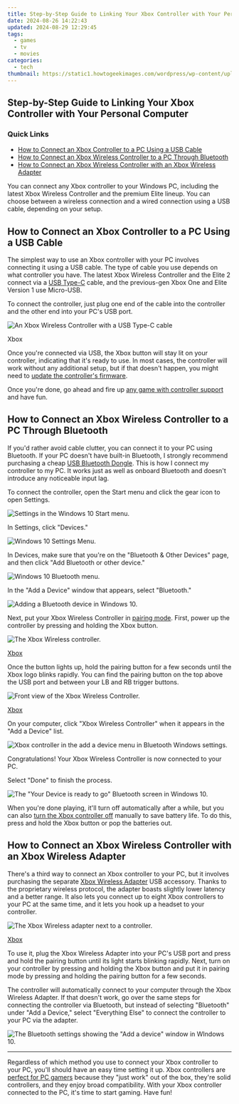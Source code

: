 ```yaml
---
title: Step-by-Step Guide to Linking Your Xbox Controller with Your Personal Computer
date: 2024-08-26 14:22:43
updated: 2024-08-29 12:29:45
tags:
  - games
  - tv
  - movies
categories:
  - tech
thumbnail: https://static1.howtogeekimages.com/wordpress/wp-content/uploads/2024/05/a-video-game-controller-and-a-screen-displaying-a-game-catalog-in-the-background.jpg
---
```


## Step-by-Step Guide to Linking Your Xbox Controller with Your Personal Computer

### Quick Links

* [How to Connect an Xbox Controller to a PC Using a USB Cable](https://youtube-tips.techidaily.com/ed-winning-the-game-with-a-strong-video-game-youtube-presence-for-2024/)
* [How to Connect an Xbox Wireless Controller to a PC Through Bluetooth](https://remote-screen-capture.techidaily.com/updated-instagram-engagement-obs-streamed-content-for-2024/)
* [How to Connect an Xbox Wireless Controller with an Xbox Wireless Adapter](https://youtube-lab.techidaily.com/e-stock-images-directly-from-trusted-4-youtube-vids-for-2024/)

 You can connect any Xbox controller to your Windows PC, including the latest Xbox Wireless Controller and the premium Elite lineup. You can choose between a wireless connection and a wired connection using a USB cable, depending on your setup.

##  How to Connect an Xbox Controller to a PC Using a USB Cable

 The simplest way to use an Xbox controller with your PC involves connecting it using a USB cable. The type of cable you use depends on what controller you have. The latest Xbox Wireless Controller and the Elite 2 connect via a [USB Type-C](https://screen-activity-recording.techidaily.com/navigating-lenovo-screen-capture-tools-effortlessly/) cable, and the previous-gen Xbox One and Elite Version 1 use Micro-USB.

 To connect the controller, just plug one end of the cable into the controller and the other end into your PC's USB port.

![An Xbox Wireless Controller with a USB Type-C cable](https://static1.howtogeekimages.com/wordpress/wp-content/uploads/2024/06/img_31184796.jpg) 

Xbox

 Once you're connected via USB, the Xbox button will stay lit on your controller, indicating that it's ready to use. In most cases, the controller will work without any additional setup, but if that doesn't happen, you might need to [update the controller's firmware](https://windows11.techidaily.com/best-fit-the-ideal-vms-that-complement-your-windows-11-pc/).

 Once you're done, go ahead and fire up [any game with controller support](https://extra-lessons.techidaily.com/step-by-step-to-mastering-adobes-cloud-storage-capabilities-and-options/) and have fun.

##  How to Connect an Xbox Wireless Controller to a PC Through Bluetooth

 If you'd rather avoid cable clutter, you can connect it to your PC using Bluetooth. If your PC doesn't have built-in Bluetooth, I strongly recommend purchasing a cheap [USB Bluetooth Dongle](https://www.amazon.com/TP-Link-Bluetooth-Receiver-Controller-UB500/dp/B09DMP6T22?tag=hotoge-20&ascsubtag=UUhtgUeUpU209809&asc%5Frefurl=https%3A%2F%2Fwww.howtogeek.com%2F729937%2Fhow-to-connect-an-xbox-wireless-controller-to-a-pc%2F&asc%5Fcampaign=Evergreen). This is how I connect my controller to my PC. It works just as well as onboard Bluetooth and doesn't introduce any noticeable input lag. 

 To connect the controller, open the Start menu and click the gear icon to open Settings.

![Settings in the Windows 10 Start menu.](https://static1.howtogeekimages.com/wordpress/wp-content/uploads/2024/06/settings.png) 

 In Settings, click "Devices."

![Windows 10 Settings Menu.](https://static1.howtogeekimages.com/wordpress/wp-content/uploads/2024/06/devices-1.png) 

 In Devices, make sure that you're on the "Bluetooth & Other Devices" page, and then click "Add Bluetooth or other device."

![Windows 10 Bluetooth menu.](https://static1.howtogeekimages.com/wordpress/wp-content/uploads/2024/06/add-bluetooth-device.png) 

 In the "Add a Device" window that appears, select "Bluetooth."

![Adding a Bluetooth device in Windows 10.](https://static1.howtogeekimages.com/wordpress/wp-content/uploads/2024/06/bluetooth-select.png) 

 Next, put your Xbox Wireless Controller in [pairing mode](https://facebook-video-content.techidaily.com/new-2024-approved-master-10-social-media-movies/). First, power up the controller by pressing and holding the Xbox button.

![The Xbox Wireless controller.](https://static1.howtogeekimages.com/wordpress/wp-content/uploads/2024/06/xbox-controller.png) 

[Xbox](https://www.xbox.com/en-US/accessories/controllers/xbox-wireless-controller)

 Once the button lights up, hold the pairing button for a few seconds until the Xbox logo blinks rapidly. You can find the pairing button on the top above the USB port and between your LB and RB trigger buttons.

![Front view of the Xbox Wireless Controller.](https://static1.howtogeekimages.com/wordpress/wp-content/uploads/2024/06/xbox-pair.png) 

[Xbox](https://www.xbox.com/en-US/accessories/controllers/xbox-wireless-controller-usb-c)

 On your computer, click "Xbox Wireless Controller" when it appears in the "Add a Device" list.

![Xbox controller in the add a device menu in Bluetooth Windows settings.](https://static1.howtogeekimages.com/wordpress/wp-content/uploads/2024/06/select-it.png) 

 Congratulations! Your Xbox Wireless Controller is now connected to your PC.

 Select "Done" to finish the process.

![The "Your Device is ready to go" Bluetooth screen in Windows 10.](https://static1.howtogeekimages.com/wordpress/wp-content/uploads/2024/06/save-it.png) 

 When you're done playing, it'll turn off automatically after a while, but you can also [turn the Xbox controller off](https://android-location.techidaily.com/in-2024-10-fake-gps-location-apps-on-android-of-your-google-pixel-fold-drfone-by-drfone-virtual/) manually to save battery life. To do this, press and hold the Xbox button or pop the batteries out.

##  How to Connect an Xbox Wireless Controller with an Xbox Wireless Adapter

 There's a third way to connect an Xbox controller to your PC, but it involves purchasing the separate [Xbox Wireless Adapter](https://www.amazon.com/Microsoft-Xbox-Wireless-Adapter-Windows-one/dp/B00ZB7W4QU?tag=hotoge-20&ascsubtag=UUhtgUeUpU209809&asc%5Frefurl=https%3A%2F%2Fwww.howtogeek.com%2F729937%2Fhow-to-connect-an-xbox-wireless-controller-to-a-pc%2F&asc%5Fcampaign=Evergreen) USB accessory. Thanks to the proprietary wireless protocol, the adapter boasts slightly lower latency and a better range. It also lets you connect up to eight Xbox controllers to your PC at the same time, and it lets you hook up a headset to your controller.

![The Xbox Wireless adapter next to a controller.](https://static1.howtogeekimages.com/wordpress/wp-content/uploads/2024/06/wirelsss-adapter.png) 

[Xbox](https://www.xbox.com/en-US/accessories/controllers/xbox-wireless-controller-adapter-windows)

 To use it, plug the Xbox Wireless Adapter into your PC's USB port and press and hold the pairing button until its light starts blinking rapidly. Next, turn on your controller by pressing and holding the Xbox button and put it in pairing mode by pressing and holding the pairing button for a few seconds.

 The controller will automatically connect to your computer through the Xbox Wireless Adapter. If that doesn't work, go over the same steps for connecting the controller via Bluetooth, but instead of selecting "Bluetooth" under "Add a Device," select "Everything Else" to connect the controller to your PC via the adapter.

![The Bluetooth settings showing the "Add a device" window in WIndows 10.](https://static1.howtogeekimages.com/wordpress/wp-content/uploads/2024/06/adapter-bluetooth-settings.png) 

---

 Regardless of which method you use to connect your Xbox controller to your PC, you'll should have an easy time setting it up. Xbox controllers are [perfect for PC gamers](https://fox-that.techidaily.com/mastering-your-device-key-iphone-problem-solving-strategies/) because they "just work" out of the box, they're solid controllers, and they enjoy broad compatibility. With your Xbox controller connected to the PC, it's time to start gaming. Have fun!

<ins class="adsbygoogle"
     style="display:block"
     data-ad-format="autorelaxed"
     data-ad-client="ca-pub-7571918770474297"
     data-ad-slot="1223367746"></ins>



<ins class="adsbygoogle"
     style="display:block"
     data-ad-client="ca-pub-7571918770474297"
     data-ad-slot="8358498916"
     data-ad-format="auto"
     data-full-width-responsive="true"></ins>
